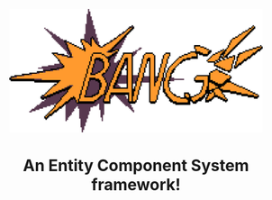 <p align="center">
<img width="450" src="media/logo-8x-2.png" alt="Murder logo">
</p>

<h1 align="center">An Entity Component System framework!</h1>
